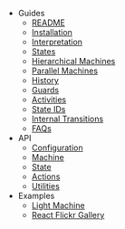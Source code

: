 - Guides
  - [README](README.md)
  - [Installation](guides/installation.md)
  - [Interpretation](guides/interpretation.md)
  - [States](guides/states.md)
  - [Hierarchical Machines](guides/hierarchical.md)
  - [Parallel Machines](guides/parallel.md)
  - [History](guides/history.md)
  - [Guards](guides/guards.md)
  - [Activities](guides/activities.md)
  - [State IDs](guides/ids.md)
  - [Internal Transitions](guides/internal.md)
  - [FAQs](guides/faqs.md)
- API
  - [Configuration](api/config.md)
  - [Machine](api/machine.md)
  - [State](api/state.md)
  - [Actions](api/actions.md)
  - [Utilities](api/utils.md)
- Examples
  - [Light Machine](examples/light.md)
  - [React Flickr Gallery](examples/gallery.md)
